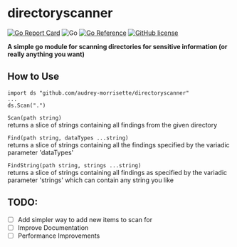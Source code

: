 # directoryscanner
[![Go Report Card](https://goreportcard.com/badge/github.com/audrey-morrisette/directoryscanner)](https://goreportcard.com/report/github.com/audrey-morrisette/directoryscanner) ![Go](https://github.com/audrey-morrisette/directoryscanner/workflows/Go/badge.svg) [![Go Reference](https://pkg.go.dev/badge/github.com/audrey-morrisette/directoryscanner.svg)](https://pkg.go.dev/github.com/audrey-morrisette/directoryscanner) [![GitHub license](https://img.shields.io/github/license/Naereen/StrapDown.js.svg)](https://github.com/Naereen/StrapDown.js/blob/master/LICENSE)



**A simple go module for scanning directories for sensitive information (or really anything you want)**

## How to Use

```
import ds "github.com/audrey-morrisette/directoryscanner"
...
ds.Scan(".")
```

`Scan(path string)`  
returns a slice of strings containing all findings from the given directory

`Find(path string, dataTypes ...string)`  
returns a slice of strings containing all the findings specified by the variadic parameter 'dataTypes'

`FindString(path string, strings ...string)`  
returns a slice of strings containing all findings as specified by the variadic parameter 'strings' which can contain any string you like

## TODO:
- [ ] Add simpler way to add new items to scan for
- [ ] Improve Documentation
- [ ] Performance Improvements
